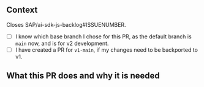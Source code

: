 ## Context

Closes SAP/ai-sdk-js-backlog#ISSUENUMBER.

- [ ] I know which base branch I chose for this PR, as the default branch is `main` now, and is for v2 development.
- [ ] I have created a PR for `v1-main`, if my changes need to be backported to v1.

## What this PR does and why it is needed

<!-- Please provide a description summarizing your changes and their rationale -->
